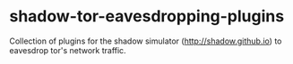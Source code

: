 shadow-tor-eavesdropping-plugins
================================

Collection of plugins for the shadow simulator (http://shadow.github.io) to eavesdrop tor's network traffic.
